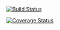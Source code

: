 [![Build Status](https://travis-ci.org/Tatsh/xirvik-tools.svg?branch=master)](https://travis-ci.org/Tatsh/xirvik-tools)

[![Coverage Status](https://coveralls.io/repos/github/Tatsh/xirvik-tools/badge.svg?branch=master)](https://coveralls.io/github/Tatsh/xirvik-tools?branch=master)
